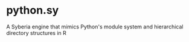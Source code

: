 # python.sy
A Syberia engine that mimics Python's module system and hierarchical directory structures in R
